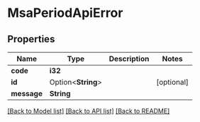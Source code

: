 # MsaPeriodApiError

## Properties

Name | Type | Description | Notes
------------ | ------------- | ------------- | -------------
**code** | **i32** |  | 
**id** | Option<**String**> |  | [optional]
**message** | **String** |  | 

[[Back to Model list]](../README.md#documentation-for-models) [[Back to API list]](../README.md#documentation-for-api-endpoints) [[Back to README]](../README.md)


